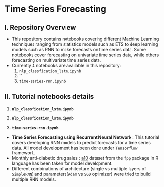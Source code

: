 # Time Series Forecasting

## I. Repository Overview
- This repository contains notebooks covering different Machine Learning techniques ranging from statistics models such as ETS to deep learning models such as RNN to make forecasts on time series data. Some notebooks cover forecasting on univariate time series data, while others forecasting on multivariate time series data.
- Currently 4 notebooks are available in this repository:
  1. `nlp_classfication_lstm.ipynb`
  2. ``
  3. `time-series-rnn.ipynb`

## II. Tutorial notebooks details
1. **`nlp_classfication_lstm.ipynb`**

2. **`nlp_classfication_lstm.ipynb`**

3. **`time-series-rnn.ipynb`**
- **Time Series Forecasting using Recurrent Neural Network** : This tutorial covers developing RNN models to predict forecasts for a time series data. All model development has been done under `Tensorflow` framework.
- Monthly anti-diabetic drug sales : [a10](https://rdrr.io/cran/fpp/man/a10.html) dataset from the `fpp` package in R language has been taken for model development.
- Different combinations of architecture (single vs multiple layers of `SimpleRNN`) and parameters(`Adam` vs `SGD` optimizer) were tried to build multiple RNN models.
